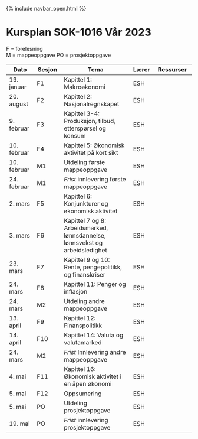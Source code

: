 {% include navbar_open.html %}
#  Kursplan SOK-1016 Vår 2023

F = forelesning             
M = mappeoppgave
PO = prosjektoppgave


|Dato <img width=100/>| Sesjon <img width=80/>   | Tema                                                              | Lærer  | Ressurser <img width=200/>  |
|--------|----------------|----------------------------------------------------------------------|-----------|--------------------------------------|
|19. januar   |F1| Kapittel 1: Makroøkonomi   | ESH || 
|20. august   |F2| Kapittel 2: Nasjonalregnskapet  | ESH ||
|9. februar   |F3| Kapittel 3-4: Produksjon, tilbud, etterspørsel og konsum | ESH |   |
|10. februar  |F4| Kapittel 5: Økonomisk aktivitet på kort sikt | ESH ||
|10. februar  |M1| Utdeling første mappeoppgave | ESH ||
|24. februar  |M1| *Frist* innlevering første mappeoppgave | ESH ||
|2. mars      |F5| Kapittel 6: Konjunkturer og økonomisk aktivitet| ESH ||
|3. mars      |F6| Kapittel 7 og 8: Arbeidsmarked, lønnsdannelse, lønnsvekst og arbeidsledighet | ESH ||
|23. mars     |F7| Kapittel 9 og 10: Rente, pengepolitikk, og finanskriser | ESH ||
|24. mars     |F8|Kapittel 11: Penger og inflasjon |ESH ||
|24. mars  |M2| Utdeling andre mappeoppgave | ESH ||
|13. april    |F9| Kapittel 12: Finanspolitikk | ESH||
|14. april    |F10| Kapittel 14: Valuta og valutamarked | ESH || 
|24. mars  |M2| *Frist* Innlevering andre mappeoppgave | ESH ||
|4. mai       |F11|Kapittel 16: Økonomisk aktivitet i en åpen økonomi  | ESH ||
|5. mai       |F12|Oppsumering |ESH ||
|5. mai  |PO| Utdeling prosjektoppgave | ESH ||
|19. mai  |PO| *Frist* innlevering prosjektoppgave | ESH ||

